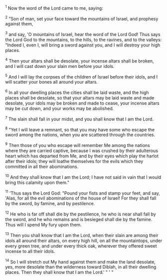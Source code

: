 <sup>1</sup> 
Now the word of the Lord came to me, saying: 

<sup>2</sup> 
"Son of man, set your face toward the mountains of Israel, and prophesy against them, 

<sup>3</sup> 
and say, 'O mountains of Israel, hear the word of the Lord God! Thus says the Lord God to the mountains, to the hills, to the ravines, and to the valleys: "Indeed I, even I, will bring a sword against you, and I will destroy your high places. 

<sup>4</sup> 
Then your altars shall be desolate, your incense altars shall be broken, and I will cast down your slain men before your idols. 

<sup>5</sup> 
And I will lay the corpses of the children of Israel before their idols, and I will scatter your bones all around your altars. 

<sup>6</sup> 
In all your dwelling places the cities shall be laid waste, and the high places shall be desolate, so that your altars may be laid waste and made desolate, your idols may be broken and made to cease, your incense altars may be cut down, and your works may be abolished. 

<sup>7</sup> 
The slain shall fall in your midst, and you shall know that I am the Lord. 

<sup>8</sup> 
"Yet I will leave a remnant, so that you may have some who escape the sword among the nations, when you are scattered through the countries. 

<sup>9</sup> 
Then those of you who escape will remember Me among the nations where they are carried captive, because I was crushed by their adulterous heart which has departed from Me, and by their eyes which play the harlot after their idols; they will loathe themselves for the evils which they committed in all their abominations. 

<sup>10</sup> 
And they shall know that I am the Lord; I have not said in vain that I would bring this calamity upon them." 

<sup>11</sup> 
'Thus says the Lord God: "Pound your fists and stamp your feet, and say, 'Alas, for all the evil abominations of the house of Israel! For they shall fall by the sword, by famine, and by pestilence. 

<sup>12</sup> 
He who is far off shall die by the pestilence, he who is near shall fall by the sword, and he who remains and is besieged shall die by the famine. Thus will I spend My fury upon them. 

<sup>13</sup> 
Then you shall know that I am the Lord, when their slain are among their idols all around their altars, on every high hill, on all the mountaintops, under every green tree, and under every thick oak, wherever they offered sweet incense to all their idols. 

<sup>14</sup> 
So I will stretch out My hand against them and make the land desolate, yes, more desolate than the wilderness toward Diblah, in all their dwelling places. Then they shall know that I am the Lord.' " ' "